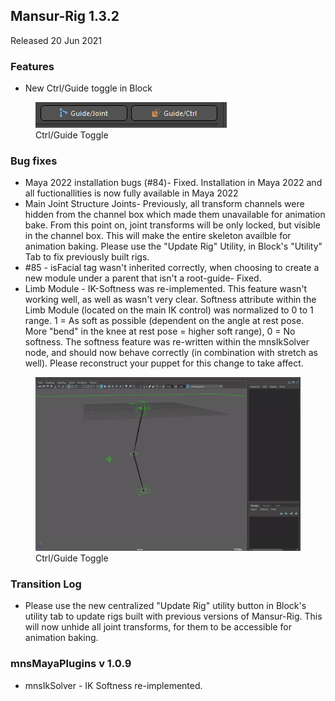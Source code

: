 ## Mansur-Rig 1.3.2

Released 20 Jun 2021

### Features
- New Ctrl/Guide toggle in Block
<figure>
  <img src="../../images/releaseNotes/132_ctrlGuide.png"/>
  <figcaption>Ctrl/Guide Toggle</figcaption>
</figure>

### Bug fixes
- Maya 2022 installation bugs (\#84)- Fixed. Installation in Maya 2022 and all fuctionallities is now fully available in Maya 2022
- Main Joint Structure Joints- Previously, all transform channels were hidden from the channel box which made them unavailable for animation bake. From this point on, joint transforms will be only locked, but visible in the channel box. This will make the entire skeleton availble for animation baking. Please use the "Update Rig" Utility, in Block's "Utility" Tab to fix previously built rigs.
- \#85 - isFacial tag wasn't inherited correctly, when choosing to create a new module under a parent that isn't a root-guide- Fixed.
- Limb Module - IK-Softness was re-implemented. This feature wasn't working well, as well as wasn't very clear. Softness attribute within the Limb Module (located on the main IK control) was normalized to 0 to 1 range. 1 = As soft as possible (dependent on the angle at rest pose. More "bend" in the knee at rest pose = higher soft range), 0 = No softness. The softness feature was re-written within the mnsIkSolver node, and should now behave correctly (in combination with stretch as well). Please reconstruct your puppet for this change to take affect.

<figure>
  <img src="../../images/releaseNotes/132_softness.gif"/>
  <figcaption>Ctrl/Guide Toggle</figcaption>
</figure>

### Transition Log
- Please use the new centralized "Update Rig" utility button in Block's utility tab to update rigs built with previous versions of Mansur-Rig. This will now unhide all joint transforms, for them to be accessible for animation baking.

### mnsMayaPlugins v 1.0.9
- mnsIkSolver - IK Softness re-implemented.